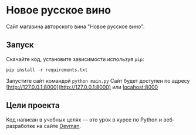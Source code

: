 # Новое русское вино

Сайт магазина авторского вина "Новое русское вино".

## Запуск

Скачайте код, установите зависимости используя `pip`:
```commandline
pip install -r requirements.txt
```
Запустите сайт командой `python main.py` 
Сайт будет доступен по адресу [http://127.0.0.1:8000](http://127.0.0.1:8000) или [locahost:8000](localhost:8000)

## Цели проекта

Код написан в учебных целях — это урок в курсе по Python и веб-разработке на сайте [Devman](https://dvmn.org).
